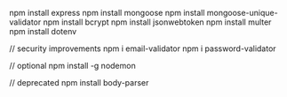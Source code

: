 npm install express
npm install mongoose
npm install mongoose-unique-validator
npm install bcrypt
npm install jsonwebtoken
npm install multer
npm install dotenv

// security improvements
npm i email-validator
npm i password-validator

// optional
npm install -g nodemon

// deprecated
npm install body-parser
